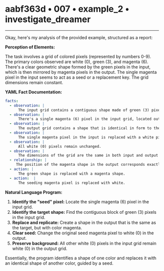 # aabf363d • 007 • example_2 • investigate_dreamer

---
Okay, here's my analysis of the provided example, structured as a report:

**Perception of Elements:**

The task involves a grid of colored pixels (represented by numbers 0-9). The primary colors observed are white (0), green (3), and magenta (6).  There's a clear geometric shape formed by the green pixels in the input, which is then mirrored by magenta pixels in the output. The single magenta pixel in the input seems to act as a seed or a replacement key. The grid dimensions remain constant.

**YAML Fact Documentation:**



```yaml
facts:
  - observation: |
      The input grid contains a contiguous shape made of green (3) pixels.
  - observation: |
      There's a single magenta (6) pixel in the input grid, located outside the green shape.
  - observation: |
      The output grid contains a shape that is identical in form to the green shape in the input, but made of magenta (6) pixels.
  - observation: |
      The single magenta pixel in the input is replaced with a white pixel in the output.
  - observation: |
      All white (0) pixels remain unchanged.
  - observation: |
      The dimensions of the grid are the same in both input and output (7x7).
  - relationship: |
     The position of the magenta shape in the output corresponds exactly to the position of the green shape in the input.
  - action: |
      The green shape is replaced with a magenta shape.
  - action:  |
      The seeding magenta pixel is replaced with white.
```



**Natural Language Program:**

1.  **Identify the "seed" pixel:** Locate the single magenta (6) pixel in the input grid.
2.  **Identify the target shape:** Find the contiguous block of green (3) pixels in the input grid.
3. **Replace and replicate:** Create a shape in the output that is the same as the target, but with color magenta.
4.  **Clear seed:** Change the original seed magenta pixel to white (0) in the output.
5.  **Preserve background:** All other white (0) pixels in the input grid remain white (0) in the output grid.

Essentially, the program identifies a shape of one color and replaces it with an identical shape of another color, guided by a seed.


